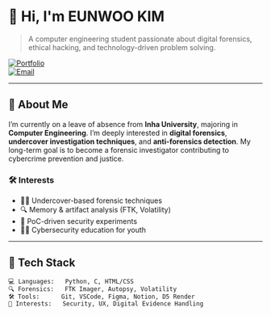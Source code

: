 # 👋 Hi, I'm EUNWOO KIM

> A computer engineering student passionate about digital forensics, ethical hacking, and technology-driven problem solving.

[![Portfolio](https://img.shields.io/badge/Notion-Portfolio-000000?style=flat&logo=notion&logoColor=white)](https://www.notion.so/KIM-EUN-WOO-Portfolio-1fa225fd7acf80bc9009f4cca2772d6d?pvs=12)  
[![Email](https://img.shields.io/badge/Email-ewid1201@naver.com-red?style=flat&logo=gmail)](mailto:ewid1201@naver.com)

---

## 🚀 About Me

I’m currently on a leave of absence from **Inha University**, majoring in **Computer Engineering**. I’m deeply interested in **digital forensics**, **undercover investigation techniques**, and **anti-forensics detection**. My long-term goal is to become a forensic investigator contributing to cybercrime prevention and justice.

### 🛠️ Interests
- 🕵️‍♀️ Undercover-based forensic techniques  
- 🔍 Memory & artifact analysis (FTK, Volatility)  
- 🧪 PoC-driven security experiments  
- 🧑‍🏫 Cybersecurity education for youth  

---

## 🧰 Tech Stack

```bash
💻 Languages:   Python, C, HTML/CSS  
🔍 Forensics:   FTK Imager, Autopsy, Volatility  
🛠️ Tools:      Git, VSCode, Figma, Notion, D5 Render  
🧠 Interests:   Security, UX, Digital Evidence Handling
